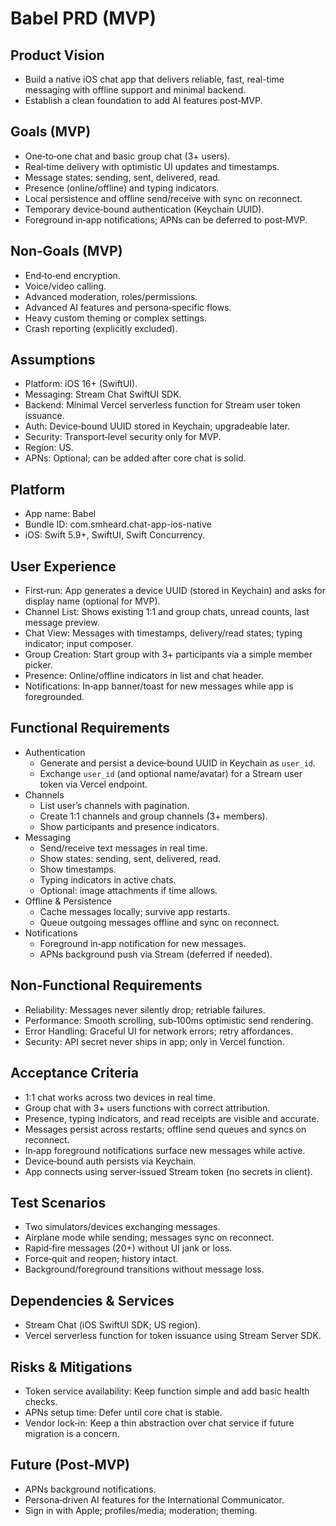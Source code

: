 # Babel PRD (MVP)

## Product Vision
- Build a native iOS chat app that delivers reliable, fast, real-time messaging with offline support and minimal backend.
- Establish a clean foundation to add AI features post‑MVP.

## Goals (MVP)
- One‑to‑one chat and basic group chat (3+ users).
- Real‑time delivery with optimistic UI updates and timestamps.
- Message states: sending, sent, delivered, read.
- Presence (online/offline) and typing indicators.
- Local persistence and offline send/receive with sync on reconnect.
- Temporary device‑bound authentication (Keychain UUID).
- Foreground in‑app notifications; APNs can be deferred to post‑MVP.

## Non‑Goals (MVP)
- End‑to‑end encryption.
- Voice/video calling.
- Advanced moderation, roles/permissions.
- Advanced AI features and persona‑specific flows.
- Heavy custom theming or complex settings.
- Crash reporting (explicitly excluded).

## Assumptions
- Platform: iOS 16+ (SwiftUI).
- Messaging: Stream Chat SwiftUI SDK.
- Backend: Minimal Vercel serverless function for Stream user token issuance.
- Auth: Device‑bound UUID stored in Keychain; upgradeable later.
- Security: Transport‑level security only for MVP.
- Region: US.
- APNs: Optional; can be added after core chat is solid.

## Platform
- App name: Babel
- Bundle ID: com.smheard.chat-app-ios-native
- iOS: Swift 5.9+, SwiftUI, Swift Concurrency.

## User Experience
- First‑run: App generates a device UUID (stored in Keychain) and asks for display name (optional for MVP).
- Channel List: Shows existing 1:1 and group chats, unread counts, last message preview.
- Chat View: Messages with timestamps, delivery/read states; typing indicator; input composer.
- Group Creation: Start group with 3+ participants via a simple member picker.
- Presence: Online/offline indicators in list and chat header.
- Notifications: In‑app banner/toast for new messages while app is foregrounded.

## Functional Requirements
- Authentication
  - Generate and persist a device‑bound UUID in Keychain as `user_id`.
  - Exchange `user_id` (and optional name/avatar) for a Stream user token via Vercel endpoint.
- Channels
  - List user’s channels with pagination.
  - Create 1:1 channels and group channels (3+ members).
  - Show participants and presence indicators.
- Messaging
  - Send/receive text messages in real time.
  - Show states: sending, sent, delivered, read.
  - Show timestamps.
  - Typing indicators in active chats.
  - Optional: image attachments if time allows.
- Offline & Persistence
  - Cache messages locally; survive app restarts.
  - Queue outgoing messages offline and sync on reconnect.
- Notifications
  - Foreground in‑app notification for new messages.
  - APNs background push via Stream (deferred if needed).

## Non‑Functional Requirements
- Reliability: Messages never silently drop; retriable failures.
- Performance: Smooth scrolling, sub‑100ms optimistic send rendering.
- Error Handling: Graceful UI for network errors; retry affordances.
- Security: API secret never ships in app; only in Vercel function.

## Acceptance Criteria
- 1:1 chat works across two devices in real time.
- Group chat with 3+ users functions with correct attribution.
- Presence, typing indicators, and read receipts are visible and accurate.
- Messages persist across restarts; offline send queues and syncs on reconnect.
- In‑app foreground notifications surface new messages while active.
- Device‑bound auth persists via Keychain.
- App connects using server‑issued Stream token (no secrets in client).

## Test Scenarios
- Two simulators/devices exchanging messages.
- Airplane mode while sending; messages sync on reconnect.
- Rapid‑fire messages (20+) without UI jank or loss.
- Force‑quit and reopen; history intact.
- Background/foreground transitions without message loss.

## Dependencies & Services
- Stream Chat (iOS SwiftUI SDK; US region).
- Vercel serverless function for token issuance using Stream Server SDK.

## Risks & Mitigations
- Token service availability: Keep function simple and add basic health checks.
- APNs setup time: Defer until core chat is stable.
- Vendor lock‑in: Keep a thin abstraction over chat service if future migration is a concern.

## Future (Post‑MVP)
- APNs background notifications.
- Persona‑driven AI features for the International Communicator.
- Sign in with Apple; profiles/media; moderation; theming.

